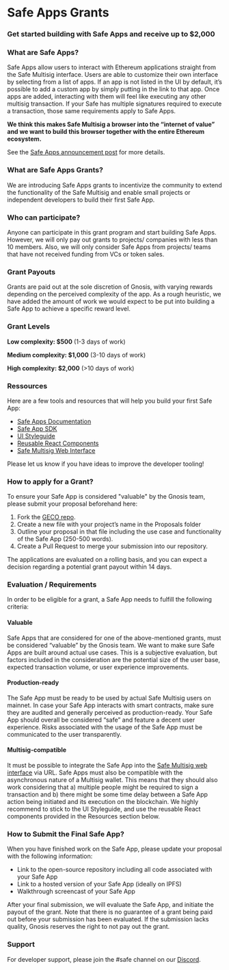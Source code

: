 # Safe Apps Grants
### Get started building with Safe Apps and receive up to $2,000


### What are Safe Apps?


Safe Apps allow users to interact with Ethereum applications straight from the Safe Multisig interface. Users are able to customize their own interface by selecting from a list of apps. If an app is not listed in the UI by default, it’s possible to add a custom app by simply putting in the link to that app. Once apps are added, interacting with them will feel like executing any other multisig transaction. If your Safe has multiple signatures required to execute a transaction, those same requirements apply to Safe Apps. 

**We think this makes Safe Multisig a browser into the “internet of value” and we want to build this browser together with the entire Ethereum ecosystem.**

See the [Safe Apps announcement post](https://blog.gnosis.pm/introducing-gnosis-safe-apps-faef908f69c6) for more details.

### What are Safe Apps Grants?
We are introducing Safe Apps grants to incentivize the community to extend the functionality of the Safe Multisig and enable small projects or independent developers to build their first Safe App. 


### Who can participate?

Anyone can participate in this grant program and start building Safe Apps. However, we will only pay out grants to projects/ companies with less than 10 members. Also, we will only consider Safe Apps from projects/ teams that have not received funding from VCs or token sales.

### Grant Payouts

Grants are paid out at the sole discretion of Gnosis, with varying rewards depending on the perceived complexity of the app. As a rough heuristic, we have added the amount of work we would expect to be put into building a Safe App to achieve a specific reward level. 

### Grant Levels

**Low complexity: $500**
(1-3 days of work)

**Medium complexity: $1,000** 
(3-10 days of work)

**High complexity: $2,000**
(>10 days of work)



### Ressources

Here are a few tools and resources that will help you build your first Safe App:

* [Safe Apps Documentation](https://docs.gnosis.io/safe/docs/sdks_safe_apps/)
* [Safe App SDK](https://github.com/gnosis/safe-apps-sdk)
* [UI Styleguide](https://drive.google.com/file/d/18QxvqPzJ39Da3peSId0hJe9dL2mSB818/view)
* [Reusable React Components](https://components.gnosis-safe.io)
* [Safe Multisig Web Interface](https://github.com/gnosis/safe-react)

Please let us know if you have ideas to improve the developer tooling!

### How to apply for a Grant?

To ensure your Safe App is considered "valuable" by the Gnosis team, please submit your proposal beforehand here:

1. Fork the [GECO repo](https://github.com/gnosis/GECO).
1. Create a new file with your project’s name in the Proposals folder
1. Outline your proposal in that file including the use case and functionality of the Safe App (250-500 words).
1. Create a Pull Request to merge your submission into our repository.

The applications are evaluated on a rolling basis, and you can expect a decision regarding a potential grant payout within 14 days. 


### Evaluation / Requirements

In order to be eligible for a grant, a Safe App needs to fulfill the following criteria:

#### Valuable
Safe Apps that are considered for one of the above-mentioned grants, must be considered “valuable” by the Gnosis team. We want to make sure Safe Apps are built around actual use cases. This is a subjective evaluation, but factors included in the consideration are the potential size of the user base, expected transaction volume, or user experience improvements.

#### Production-ready
The Safe App must be ready to be used by actual Safe Multisig users on mainnet. In case your Safe App interacts with smart contracts, make sure they are audited and generally perceived as production-ready. Your Safe App should overall be considered “safe” and feature a decent user experience. Risks associated with the usage of the Safe App must be communicated to the user transparently.

#### Multisig-compatible
It must be possible to integrate the Safe App into the [Safe Multisig web interface](https://gnosis-safe.io/app/#/) via URL. Safe Apps must also be compatible with the asynchronous nature of a Multisig wallet. This means that they should also work considering that a) multiple people might be required to sign a transaction and b) there might be some time delay between a Safe App action being initiated and its execution on the blockchain. We highly recommend to stick to the UI Styleguide, and use the reusable React components provided in the Resources section below. 

### How to Submit the Final Safe App?

When you have finished work on the Safe App, please update your proposal with the following information:

* Link to the open-source repository including all code associated with your Safe App
* Link to a hosted version of your Safe App (ideally on IPFS)
* Walkthrough screencast of your Safe App

After your final submission, we will evaluate the Safe App, and initiate the payout of the grant. Note that there is no guarantee of a grant being paid out before your submission has been evaluated. If the submission lacks quality, Gnosis reserves the right to not pay out the grant. 

### Support

For developer support, please join the #safe channel on our [Discord](https://discord.gg/FPMRAwK).


